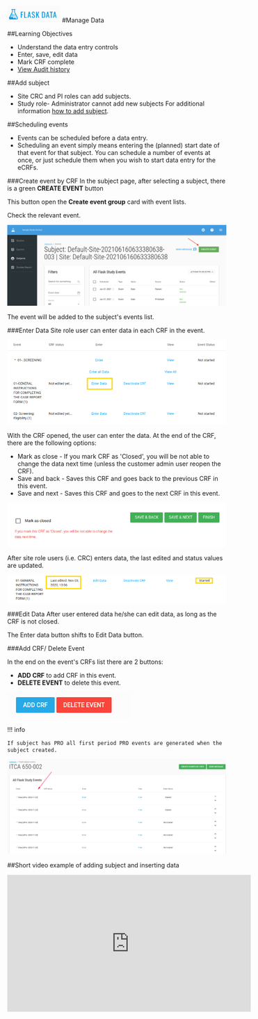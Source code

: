 <a href="https://www.flaskdata.io">![Screenshot](img/flaskdata_logo.PNG)</a>
#Manage Data

##Learning Objectives
* Understand the data entry controls
* Enter, save, edit data
* Mark CRF complete
* [View Audit history](./manage_forms.md#hamburger)

##Add subject
* Site CRC and PI roles can add subjects.
* Study role- Administrator cannot add new subjects
For additional information [how to add subject](./manage_subjects.md#add-subject).

##Scheduling events
* Events can be scheduled before a data entry.
* Scheduling an event simply means entering the (planned) start date of that event for that subject. 
  You can schedule a number of events at once, or just schedule them when you wish to start data entry for the eCRFs.
  
###Create event by CRF
In the subject page, after selecting a subject, there is a green **CREATE EVENT** button
  
This button open the **Create event group** card with event lists.
  
Check the relevant event.
  
![Screenshot](img/newManageData/subeventCreateEvent.png)
  
The event will be added to the subject's events list.
  
###Enter Data
Site role user can enter data in each CRF in the event.
  
![Screenshot](img/subjects/subject_flask_events_enter_data.PNG)

With the CRF opened, the user can enter the data. At the end of the CRF, there are the following options:

* Mark as close - If you mark CRF as 'Closed', you will be not able to change the data next time (unless the customer admin user reopen the CRF).
* Save and back - Saves this CRF and goes back to the previous CRF in this event.
* Save and next - Saves this CRF and goes to the next CRF in this event.
  
![Screenshot](img/subjects/flaks_events_enter_crf_data.PNG)

After site role users (i.e. CRC) enters data, the last edited and status values are updated.
  
![Screenshot](img/subjects/flask_event_last_edited.PNG)
   
###Edit Data
After user entered data he/she can edit data, as long as the CRF is not closed.

The Enter data button shifts to Edit Data button.

###Add CRF/ Delete Event

In the end on the event's CRFs list there are 2 buttons:
  
* **ADD CRF** to add CRF in this event.
* **DELETE EVENT** to delete this event.
  
![Screenshot](img/subjects/flask_events_delete_event.PNG)
  
!!! info
 
    If subject has PRO all first period PRO events are generated when the subject created.
    
   ![Screenshot](img/subjects/flask_events_pro.PNG)

##Short video example of adding subject and inserting data

<iframe width="560" height="315" src="https://www.youtube.com/embed/tTwSPX_E6co" title="YouTube video player" frameborder="0" allow="accelerometer; autoplay; clipboard-write; encrypted-media; gyroscope; picture-in-picture" allowfullscreen></iframe>

